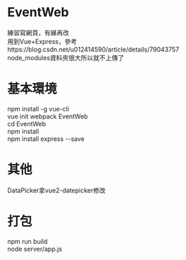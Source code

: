 # EventWeb
練習寫網頁，有緣再改  
用到Vue+Express，參考https://blog.csdn.net/u012414590/article/details/79043757  
node_modules資料夾很大所以就不上傳了 


# 基本環境
npm install -g vue-cli  
vue init webpack EventWeb  
cd EventWeb  
npm install  
npm install express --save  

# 其他
DataPicker拿vue2-datepicker修改  

# 打包
npm run build  
node server/app.js  
